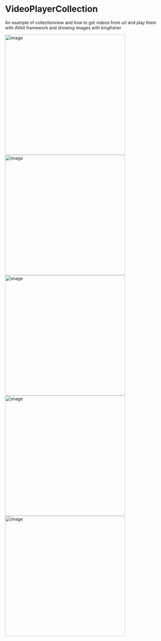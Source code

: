 # VideoPlayerCollection
An example of collectionview and how to get videos from url and play them with AVkit framework and showing images with kingfisher

<img width="394" alt="image" src="https://user-images.githubusercontent.com/49013250/221466134-23926cad-8095-4886-b117-2e43c9f5e5b3.png">
<img width="394" alt="image" src="https://user-images.githubusercontent.com/49013250/221466153-e87ff0c2-5ac6-4ccd-8fb2-76cd612da030.png">
<img width="394" alt="image" src="https://user-images.githubusercontent.com/49013250/221466178-aab50ea3-79cd-4d58-b692-cc43b4e9f2f2.png">
<img width="394" alt="image" src="https://user-images.githubusercontent.com/49013250/221466198-a31bad3c-ba78-4e62-9aea-62445ec4b85a.png">
<img width="394" alt="image" src="https://user-images.githubusercontent.com/49013250/221486904-1cb12f22-ce04-4cd6-9843-24fb35f91426.png">

